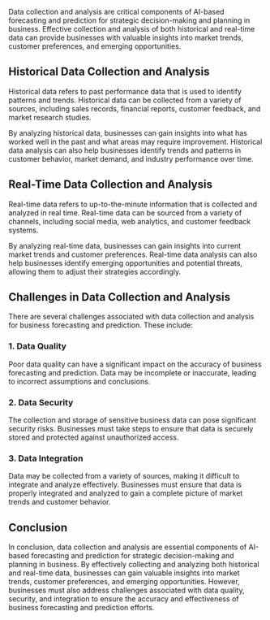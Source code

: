 
Data collection and analysis are critical components of AI-based forecasting and prediction for strategic decision-making and planning in business. Effective collection and analysis of both historical and real-time data can provide businesses with valuable insights into market trends, customer preferences, and emerging opportunities.

Historical Data Collection and Analysis
---------------------------------------

Historical data refers to past performance data that is used to identify patterns and trends. Historical data can be collected from a variety of sources, including sales records, financial reports, customer feedback, and market research studies.

By analyzing historical data, businesses can gain insights into what has worked well in the past and what areas may require improvement. Historical data analysis can also help businesses identify trends and patterns in customer behavior, market demand, and industry performance over time.

Real-Time Data Collection and Analysis
--------------------------------------

Real-time data refers to up-to-the-minute information that is collected and analyzed in real time. Real-time data can be sourced from a variety of channels, including social media, web analytics, and customer feedback systems.

By analyzing real-time data, businesses can gain insights into current market trends and customer preferences. Real-time data analysis can also help businesses identify emerging opportunities and potential threats, allowing them to adjust their strategies accordingly.

Challenges in Data Collection and Analysis
------------------------------------------

There are several challenges associated with data collection and analysis for business forecasting and prediction. These include:

### 1. Data Quality

Poor data quality can have a significant impact on the accuracy of business forecasting and prediction. Data may be incomplete or inaccurate, leading to incorrect assumptions and conclusions.

### 2. Data Security

The collection and storage of sensitive business data can pose significant security risks. Businesses must take steps to ensure that data is securely stored and protected against unauthorized access.

### 3. Data Integration

Data may be collected from a variety of sources, making it difficult to integrate and analyze effectively. Businesses must ensure that data is properly integrated and analyzed to gain a complete picture of market trends and customer behavior.

Conclusion
----------

In conclusion, data collection and analysis are essential components of AI-based forecasting and prediction for strategic decision-making and planning in business. By effectively collecting and analyzing both historical and real-time data, businesses can gain valuable insights into market trends, customer preferences, and emerging opportunities. However, businesses must also address challenges associated with data quality, security, and integration to ensure the accuracy and effectiveness of business forecasting and prediction efforts.
